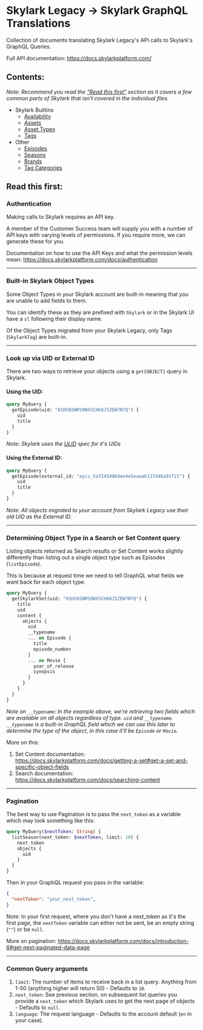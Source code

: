 # Skylark Legacy -> Skylark GraphQL Translations

Collection of documents translating Skylark Legacy's API calls to Skylark's GraphQL Queries.

Full API documentation: https://docs.skylarkplatform.com/

## Contents:

*Note: Recommend you read the ["Read this first"](#read-this-first) section as it covers a few common parts of Skylark that isn't covered in the individual files.*

- Skylark Builtins
  - [Availability](./Availability.md)
  - [Assets](./Assets.md)
  - [Asset Types](./AssetTypes.md)
  - [Tags](./Tags.md)
- Other
  - [Episodes](./Episodes.md)
  - [Seasons](./Seasons.md)
  - [Brands](./Brands.md)
  - [Tag Categories](./TagCategories.md)


## Read this first:

### Authentication

Making calls to Skylark requires an API key.

A member of the Customer Success team will supply you with a number of API keys with varying levels of permissions.
If you require more, we can generate these for you.

Documentation on how to use the API Keys and what the permission levels mean: https://docs.skylarkplatform.com/docs/authentication

---

### Built-in Skylark Object Types

Some Object Types in your Skylark account are built-in meaning that you are unable to add fields to them.

You can identify these as they are prefixed with `Skylark` or in the Skylark UI have a `sl` following their display name.

Of the Object Types migrated from your Skylark Legacy, only Tags (`SkylarkTag`) are built-in.

---

### Look up via UID or External ID

There are two ways to retrieve your objects using a `get{OBJECT}` query in Skylark.

#### Using the UID:

```graphql
query MyQuery {
  getEpisode(uid: "01H502WM10WXSCH68J5ZEW7N7Q") {
    uid
    title
  }
}
```

*Note: Skylark uses the [ULID](https://github.com/ulid/spec) spec for it's UIDs*

#### Using the External ID:

```graphql
query MyQuery {
  getEpisode(external_id: "epis_5af2454064ee4e5eaaab137d46a91f21") {
    uid
    title
  }
}
```

*Note: All objects migrated to your account from Skylark Legacy use their old UID as the External ID.*

---

### Determining Object Type in a Search or Set Content query

Listing objects returned as Search results or Set Content works slightly differently than listing out a single object type such as Episodes (`listEpisode`).

This is because at request time we need to tell GraphQL what fields we want back for each object type.

```graphql
query MyQuery {
  getSkylarkSet(uid: "01H502WM10WXSCH68J5ZEW7N7Q") {
    title
    uid
    content {
      objects {
        uid
        __typename
        ... on Episode {
          title
          episode_number
        }
        ... on Movie {
          year_of_release
          synopsis
        }
      }
    }
  }
}
```

*Note on `__typename`: In the example above, we're retrieving two fields which are available on all objects regardless of type. `uid` and `__typename`. `__typename` is a built-in GraphQL field which we can use this later to determine the type of the object, in this case it'll be `Episode` or `Movie`.*

More on this:

1. Set Content documentation: https://docs.skylarkplatform.com/docs/getting-a-set#get-a-set-and-specific-object-fields
2. Search documentation: https://docs.skylarkplatform.com/docs/searching-content

---


### Pagination

The best way to use Pagination is to pass the `next_token` as a variable which may look something like this:

```graphql
query MyQuery($nextToken: String) {
  listSeason(next_token: $nextToken, limit: 10) {
    next_token
    objects {
      uid
    }
  }
}
```

Then in your GraphQL request you pass in the variable:

```json
{
  "nextToken": "your_next_token",
}
```

Note: In your first request, where you don't have a next_token as it's the first page, the `nextToken` variable can either not be sent, be an empty string (`""`) or be `null`.

More on pagination: https://docs.skylarkplatform.com/docs/introduction-6#get-next-paginated-data-page

---

### Common Query arguments

1. `limit`: The number of items to receive back in a list query. Anything from 1-50 (anything higher will return 50) - Defaults to `10`.
2. `next_token`: See previous section, on subsequent list queries you provide a `next_token` which Skylark uses to get the next page of objects - Defaults to `null`.
3. `language`: The request language - Defaults to the account default (`en` in your case).
